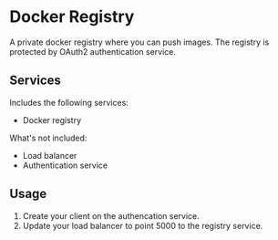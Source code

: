 Docker Registry
===============
A private docker registry where you can push images. The registry is protected by OAuth2 authentication service.

Services
--------
Includes the following services:
- Docker registry

What's not included:
- Load balancer
- Authentication service

Usage
-----
1. Create your client on the authencation service.
2. Update your load balancer to point 5000 to the registry service.

